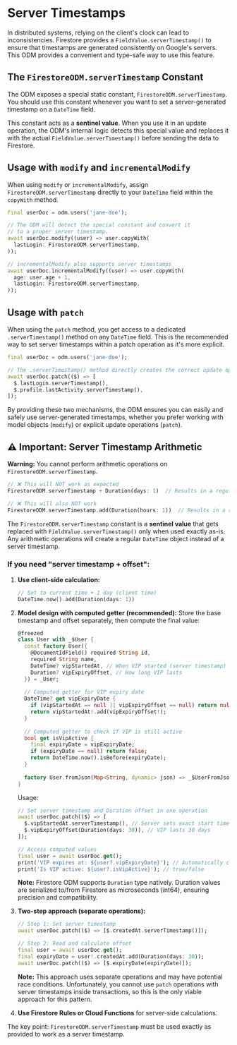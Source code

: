 # Server Timestamps

In distributed systems, relying on the client's clock can lead to inconsistencies. Firestore provides a `FieldValue.serverTimestamp()` to ensure that timestamps are generated consistently on Google's servers. This ODM provides a convenient and type-safe way to use this feature.

## The `FirestoreODM.serverTimestamp` Constant

The ODM exposes a special static constant, `FirestoreODM.serverTimestamp`. You should use this constant whenever you want to set a server-generated timestamp on a `DateTime` field.

This constant acts as a **sentinel value**. When you use it in an update operation, the ODM's internal logic detects this special value and replaces it with the actual `FieldValue.serverTimestamp()` before sending the data to Firestore.

## Usage with `modify` and `incrementalModify`

When using `modify` or `incrementalModify`, assign `FirestoreODM.serverTimestamp` directly to your `DateTime` field within the `copyWith` method.

```dart
final userDoc = odm.users('jane-doe');

// The ODM will detect the special constant and convert it
// to a proper server timestamp.
await userDoc.modify((user) => user.copyWith(
  lastLogin: FirestoreODM.serverTimestamp,
));

// incrementalModify also supports server timestamps
await userDoc.incrementalModify((user) => user.copyWith(
  age: user.age + 1,
  lastLogin: FirestoreODM.serverTimestamp,
));
```

## Usage with `patch`

When using the `patch` method, you get access to a dedicated `.serverTimestamp()` method on any `DateTime` field. This is the recommended way to set server timestamps within a patch operation as it's more explicit.

```dart
final userDoc = odm.users('jane-doe');

// The .serverTimestamp() method directly creates the correct update operation.
await userDoc.patch(($) => [
  $.lastLogin.serverTimestamp(),
  $.profile.lastActivity.serverTimestamp(),
]);
```

By providing these two mechanisms, the ODM ensures you can easily and safely use server-generated timestamps, whether you prefer working with model objects (`modify`) or explicit update operations (`patch`).

## ⚠️ Important: Server Timestamp Arithmetic

**Warning:** You cannot perform arithmetic operations on `FirestoreODM.serverTimestamp`.

```dart
// ❌ This will NOT work as expected
FirestoreODM.serverTimestamp + Duration(days: 1)  // Results in a regular DateTime, not server timestamp

// ❌ This will also NOT work
FirestoreODM.serverTimestamp.add(Duration(hours: 1))  // Results in a regular DateTime
```

The `FirestoreODM.serverTimestamp` constant is a **sentinel value** that gets replaced with `FieldValue.serverTimestamp()` only when used exactly as-is. Any arithmetic operations will create a regular `DateTime` object instead of a server timestamp.

### If you need "server timestamp + offset":

1. **Use client-side calculation:**
   ```dart
   // Set to current time + 1 day (client time)
   DateTime.now().add(Duration(days: 1))
   ```

2. **Model design with computed getter (recommended):**
   Store the base timestamp and offset separately, then compute the final value:
   
   ```dart
   @freezed
   class User with _$User {
     const factory User({
       @DocumentIdField() required String id,
       required String name,
       DateTime? vipStartedAt, // When VIP started (server timestamp)
       Duration? vipExpiryOffset, // How long VIP lasts
     }) = _User;
     
     // Computed getter for VIP expiry date
     DateTime? get vipExpiryDate {
       if (vipStartedAt == null || vipExpiryOffset == null) return null;
       return vipStartedAt!.add(vipExpiryOffset!);
     }
     
     // Computed getter to check if VIP is still active
     bool get isVipActive {
       final expiryDate = vipExpiryDate;
       if (expiryDate == null) return false;
       return DateTime.now().isBefore(expiryDate);
     }
     
     factory User.fromJson(Map<String, dynamic> json) => _$UserFromJson(json);
   }
   ```
   
   Usage:
   ```dart
   // Set server timestamp and Duration offset in one operation
   await userDoc.patch(($) => [
     $.vipStartedAt.serverTimestamp(), // Server sets exact start time
     $.vipExpiryOffset(Duration(days: 30)), // VIP lasts 30 days
   ]);
   
   // Access computed values
   final user = await userDoc.get();
   print('VIP expires at: ${user?.vipExpiryDate}'); // Automatically calculated
   print('Is VIP active: ${user?.isVipActive}'); // true/false
   ```

   **Note:** Firestore ODM supports `Duration` type natively. Duration values are serialized to/from Firestore as microseconds (int64), ensuring precision and compatibility.

3. **Two-step approach (separate operations):**
   ```dart
   // Step 1: Set server timestamp
   await userDoc.patch(($) => [$.createdAt.serverTimestamp()]);
   
   // Step 2: Read and calculate offset
   final user = await userDoc.get();
   final expiryDate = user!.createdAt.add(Duration(days: 30));
   await userDoc.patch(($) => [$.expiryDate(expiryDate)]);
   ```

   **Note:** This approach uses separate operations and may have potential race conditions. Unfortunately, you cannot use `patch` operations with server timestamps inside transactions, so this is the only viable approach for this pattern.

4. **Use Firestore Rules or Cloud Functions** for server-side calculations.

The key point: `FirestoreODM.serverTimestamp` must be used exactly as provided to work as a server timestamp.